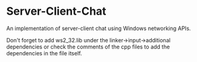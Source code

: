 # Server-Client-Chat
An implementation of server-client chat using Windows networking APIs.






Don't forget to add ws2_32.lib under the linker->input->additional dependencies or check the comments of the cpp files to add the dependencies in the file itself.
